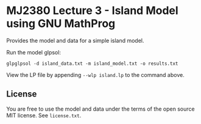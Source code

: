 # MJ2380 Lecture 3 - Island Model using GNU MathProg

Provides the model and data for a simple island model.

Run the model glpsol:

    glpglpsol -d island_data.txt -m island_model.txt -o results.txt

View the LP file by appending `--wlp island.lp` to the command above.

## License

You are free to use the model and data under the terms of the open source MIT license.
See `license.txt`.
